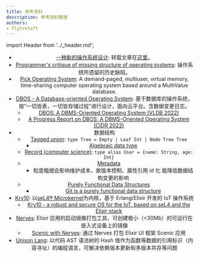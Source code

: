 ```yaml
---
title: 参考资料
description: 参考资料整理
authors:
- flytreleft
---
```


import Header from '../_header.md';

<Header />


- [一种新的操作系统设计](http://www.yinwang.org/blog-cn/2013/04/14/os-design):
  转载文章在[这里](/blog/a-new-os-design-by-wangyin)。
- [Programmer's critique of missing structure of operating systems](http://blog.rfox.eu/en/Programming/Programmers_critique_of_missing_structure_of_operating_systems.html): 操作系统所遗留的历史缺陷。
- [Pick Operating System](https://en.wikipedia.org/wiki/Pick_operating_system):
  A demand-paged, multiuser, virtual memory, time-sharing computer operating system
  based around a MultiValue database.
- [DBOS - A Database-oriented Operating System](https://dbos-project.github.io/):
  基于数据库的操作系统，按“一切皆表，一切皆存储过程”进行设计，面向云平台。含数据变更日志。
  - [DBOS: A DBMS-Oriented Operating System (VLDB 2022)](https://vldb.org/pvldb/vol15/p21-skiadopoulos.pdf)
  - [A Progress Report on DBOS: A DBMS-Oriented Operating System (CIDR 2022)](http://cidrdb.org/cidr2022/papers/p26-li.pdf)
- 数据结构
  - [Tagged union](https://en.wikipedia.org/wiki/Tagged_union):
    `type Tree = Empty | Leaf Int | Node Tree Tree`
    - [Algebraic data type](https://en.wikipedia.org/wiki/Algebraic_data_type)
  - [Record (computer science)](https://en.wikipedia.org/wiki/Record_(computer_science)):
    `type alias User = {name: String, age: Int}`
  - [Metadata](https://en.wikipedia.org/wiki/Metadata)
    - 粒度粗细会影响维护成本，故版本控制、属性引用 id 化 能降低数据结构变更的影响
  - [Purely Functional Data Structures](https://doc.lagout.org/programmation/Functional%20Programming/Chris_Okasaki-Purely_Functional_Data_Structures-Cambridge_University_Press%281998%29.pdf)
    - [Git is a purely functional data structure](https://blog.jayway.com/2013/03/03/git-is-a-purely-functional-data-structure/)
- [Kry10](https://www.kry10.com/):
  以[seL4® Microkernel](https://sel4.systems/)为内核，基于 Erlang/Elixir 开发的 IoT 操作系统
  - [Kry10 - a robust and secure OS for the IoT, based on seL4 and the Elixir stack](https://elixirforum.com/t/kry10-a-robust-and-secure-os-for-the-iot-based-on-sel4-and-the-elixir-stack/54003)
- [Nerves](https://nerves-project.org/): Elixir 应用的启动镜像打包工具，可创建极小（<30Mb）的可运行在嵌入式设备上的镜像
  - [Scenic with Nerves](https://hexdocs.pm/scenic/getting_started_nerves.html):
    通过 Nerves 打包 Elixir UI 框架 Scenic 应用
- [Unison Lang](https://www.unison-lang.org/learn/the-big-idea/):
  以代码 AST 语法树的 Hash 值作为函数等数据的引用标识（内容寻址）的编程语言，可解决依赖版本更新和多版本共存等问题
